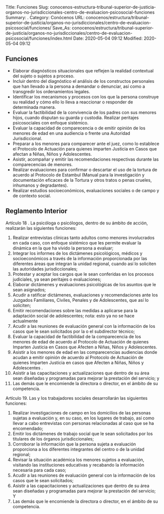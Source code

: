 Title: Funciones
Slug: conocenos-estructura-tribunal-superior-de-justicia-organos-no-jurisdiccionales-centro-de-evaluacion-psicosocial-funciones
Summary: .
Category: Conócenos
URL: conocenos/estructura/tribunal-superior-de-justicia/organos-no-jurisdiccionales/centro-de-evaluacion-psicosocial/funciones/
Save_As: conocenos/estructura/tribunal-superior-de-justicia/organos-no-jurisdiccionales/centro-de-evaluacion-psicosocial/funciones/index.html
Date: 2020-05-04 09:12
Modified: 2020-05-04 09:12


## Funciones

+ Elaborar diagnósticos situacionales que reflejen la realidad contextual del sujeto o sujetos a proceso.
+ Incluir dentro del diagnóstico el análisis de los constructos personales que han llevado a la persona a demandar o denunciar, así como a transgredir los ordenamientos legales.
+ Identificar los mecanismos y procesos con los que la persona construye su realidad y cómo ello lo lleva a reaccionar o responder de determinada manera.
+ Evaluar la factibilidad de la convivencia de los padres con sus menores hijos, cuando disputan su guarda y custodia. Realizar peritajes psicosociales con enfoque sistémico.
+ Evaluar la capacidad de comparecencia o de emitir opinión de los menores de edad en una audiencia o frente una Autoridad Jurisdiccional.
+ Preparar a los menores  para comparecer ante el juez, como lo establece el Protocolo de Actuación para quienes imparten Justicia en Casos que afectan a Niñas, Niños y Adolescentes.
+ Asistir, acompañar y emitir las recomendaciones respectivas durante las comparecencias de menores.
+ Realizar evaluaciones para confirmar o descartar el uso de la tortura de acuerdo al Protocolo de Estambul (Manual para la investigación y documentación eficaces de la Tortura y otros tratos o penas crueles, inhumanos y degradantes).
+ Realizar estudios socioeconómicos, evaluaciones sociales o de campo y de contexto social.

## Reglamento Interior

Artículo 18 . La psicóloga o psicólogos, dentro de su ámbito de acción, realizarán las siguientes funciones:

1. Realizar entrevistas clínicas tanto adultos como menores involucrados en cada caso, con enfoque sistémico que les permite evaluar la dinámica en la que ha vivido la persona   a evaluar;
2. Integrar los informes de los dictámenes psicológicos, médicos y socioeconómicos a través de la información proporcionada por las diferentes áreas que integran la unidad regional, cuando así lo soliciten las autoridades jurisdiccionales;
3. Protestar y aceptar los cargos que le sean conferidas en los procesos judiciales, ya sean peritajes o evaluaciones;
4. Elaborar dictámenes y evaluaciones psicológicas de los asuntos que le sean asignados;
5. Acudir a ratificar dictámenes, evaluaciones y recomendaciones ante los Juzgados Familiares, Civiles, Penales y de Adolescentes, que así lo soliciten;
6. Emitir recomendaciones sobre las medidas a aplicarse para la adaptación social de adolescentes;  nota: esto ya no se hace actualmente
7. Acudir a las reuniones de evaluación general con la información de los casos que le sean solicitados por la o el subdirector técnico;
8. Evaluar la capacidad de factibilidad de la comparecencia de los menores de edad de acuerdo al Protocolo de Actuación de quienes Imparten Justicia en Casos que Afecten a Niñas, Niños y Adolescentes.
9. Asistir a los menores de edad en las comparecencias audiencias donde acudan a emitir opinión de acuerdo al Protocolo de Actuación de quienes Imparten Justicia en casos que Afecten a Niñas, Niños y Adolescentes .
10. Asistir a las capacitaciones y actualizaciones que dentro de su área sean diseñadas y programadas para mejorar la prestación del servicio; y
11. Las demás que le encomiende la directora o director, en el ámbito de su competencia.

Artículo 19.  Las y los trabajadores sociales desarrollarán las siguientes funciones:

1. Realizar investigaciones de campo en los domicilios de las personas sujetas a evaluación y, en su caso, en los lugares de trabajo, así como llevar a cabo entrevistas con personas relacionadas al caso que se ha encomendado;
2. Emitir los dictámenes de trabajo social que le sean solicitados por los titulares de los órganos jurisdiccionales;
3. Corroborar la información que la persona sujeta a evaluación proporciona a los diferentes integrantes del centro o de la unidad regional;
4. Revisar la situación académica los menores sujetos a evaluación, visitando las instituciones educativas y recabando la información necesaria para cada caso;
5. Acudir a las reuniones de evaluación general con la información de los casos que le sean solicitados;
6. Asistir a las capacitaciones y actualizaciones que dentro de su área sean diseñadas y programadas para mejorar la prestación del servicio; Y
7. Las demás que le encomiende la directora o director, en el ámbito de su competencia.




